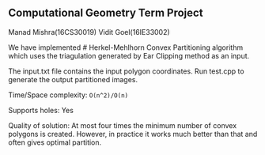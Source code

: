 ## Computational Geometry Term Project

Manad Mishra(16CS30019)  Vidit Goel(16IE33002)


We have implemented # Herkel-Mehlhorn Convex Partitioning algorithm which uses
the triagulation generated by Ear Clipping method as an input. 

The input.txt file contains the input polygon coordinates. Run test.cpp to
generate the output partitioned images.

Time/Space complexity: `O(n^2)/O(n)`

Supports holes: Yes

Quality of solution: At most four times the minimum number of convex polygons is created. However, in practice it works much better than that and often gives optimal partition.
